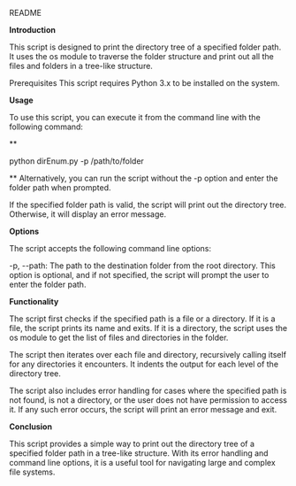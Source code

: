 README


**Introduction**

This script is designed to print the directory tree of a specified folder path. It uses the os module to traverse the folder structure and print out all the files and folders in a tree-like structure.

Prerequisites
This script requires Python 3.x to be installed on the system.

**Usage**

To use this script, you can execute it from the command line with the following command:

**

python dirEnum.py -p /path/to/folder

**
Alternatively, you can run the script without the -p option and enter the folder path when prompted.

If the specified folder path is valid, the script will print out the directory tree. Otherwise, it will display an error message.

**Options**

The script accepts the following command line options:

-p, --path: The path to the destination folder from the root directory. This option is optional, and if not specified, the script will prompt the user to enter the folder path.

**Functionality**

The script first checks if the specified path is a file or a directory. If it is a file, the script prints its name and exits. If it is a directory, the script uses the os module to get the list of files and directories in the folder.

The script then iterates over each file and directory, recursively calling itself for any directories it encounters. It indents the output for each level of the directory tree.

The script also includes error handling for cases where the specified path is not found, is not a directory, or the user does not have permission to access it. If any such error occurs, the script will print an error message and exit.

**Conclusion**

This script provides a simple way to print out the directory tree of a specified folder path in a tree-like structure. With its error handling and command line options, it is a useful tool for navigating large and complex file systems.
